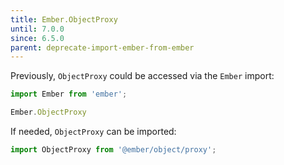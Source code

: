 ```yaml
---
title: Ember.ObjectProxy
until: 7.0.0
since: 6.5.0
parent: deprecate-import-ember-from-ember
---
```



Previously, `ObjectProxy` could be accessed via the `Ember` import:
```js
import Ember from 'ember';

Ember.ObjectProxy
```

If needed, `ObjectProxy` can be imported:
```js
import ObjectProxy from '@ember/object/proxy';
```
